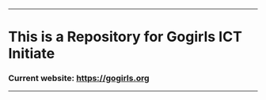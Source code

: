 ***********************
# This is a Repository for Gogirls ICT Initiate
### Current website: https://gogirls.org
********************